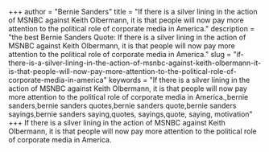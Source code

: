 +++
author = "Bernie Sanders"
title = "If there is a silver lining in the action of MSNBC against Keith Olbermann, it is that people will now pay more attention to the political role of corporate media in America."
description = "the best Bernie Sanders Quote: If there is a silver lining in the action of MSNBC against Keith Olbermann, it is that people will now pay more attention to the political role of corporate media in America."
slug = "if-there-is-a-silver-lining-in-the-action-of-msnbc-against-keith-olbermann-it-is-that-people-will-now-pay-more-attention-to-the-political-role-of-corporate-media-in-america"
keywords = "If there is a silver lining in the action of MSNBC against Keith Olbermann, it is that people will now pay more attention to the political role of corporate media in America.,bernie sanders,bernie sanders quotes,bernie sanders quote,bernie sanders sayings,bernie sanders saying,quotes, sayings,quote, saying, motivation"
+++
If there is a silver lining in the action of MSNBC against Keith Olbermann, it is that people will now pay more attention to the political role of corporate media in America.
